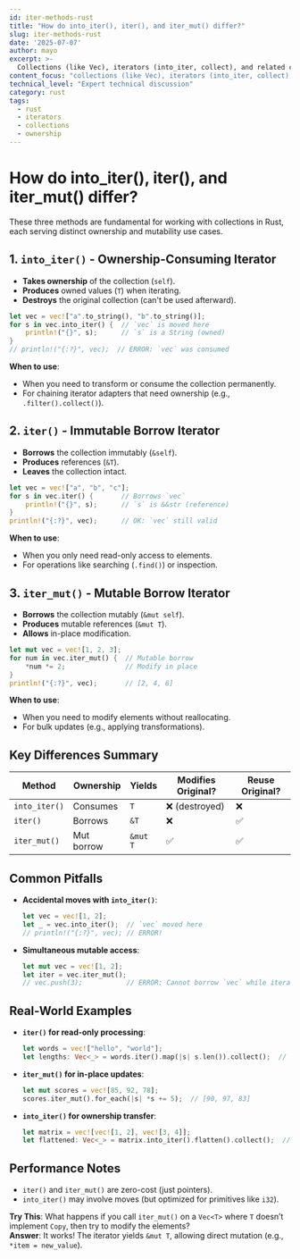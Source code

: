 ```yaml
---
id: iter-methods-rust
title: "How do into_iter(), iter(), and iter_mut() differ?"
slug: iter-methods-rust
date: '2025-07-07'
author: mayo
excerpt: >-
  Collections (like Vec), iterators (into_iter, collect), and related concepts
content_focus: "collections (like Vec), iterators (into_iter, collect), and related concepts"
technical_level: "Expert technical discussion"
category: rust
tags:
  - rust
  - iterators
  - collections
  - ownership
---
```


# How do into_iter(), iter(), and iter_mut() differ?

These three methods are fundamental for working with collections in Rust, each serving distinct ownership and mutability use cases.

## 1. `into_iter()` - Ownership-Consuming Iterator

- **Takes ownership** of the collection (`self`).
- **Produces** owned values (`T`) when iterating.
- **Destroys** the original collection (can't be used afterward).

```rust
let vec = vec!["a".to_string(), "b".to_string()];
for s in vec.into_iter() {  // `vec` is moved here
    println!("{}", s);      // `s` is a String (owned)
}
// println!("{:?}", vec);  // ERROR: `vec` was consumed
```

**When to use**:
- When you need to transform or consume the collection permanently.
- For chaining iterator adapters that need ownership (e.g., `.filter().collect()`).

## 2. `iter()` - Immutable Borrow Iterator

- **Borrows** the collection immutably (`&self`).
- **Produces** references (`&T`).
- **Leaves** the collection intact.

```rust
let vec = vec!["a", "b", "c"];
for s in vec.iter() {       // Borrows `vec`
    println!("{}", s);      // `s` is &&str (reference)
}
println!("{:?}", vec);      // OK: `vec` still valid
```

**When to use**:
- When you only need read-only access to elements.
- For operations like searching (`.find()`) or inspection.

## 3. `iter_mut()` - Mutable Borrow Iterator

- **Borrows** the collection mutably (`&mut self`).
- **Produces** mutable references (`&mut T`).
- **Allows** in-place modification.

```rust
let mut vec = vec![1, 2, 3];
for num in vec.iter_mut() {  // Mutable borrow
    *num *= 2;               // Modify in place
}
println!("{:?}", vec);       // [2, 4, 6]
```

**When to use**:
- When you need to modify elements without reallocating.
- For bulk updates (e.g., applying transformations).

## Key Differences Summary

| Method        | Ownership     | Yields     | Modifies Original? | Reuse Original? |
|---------------|---------------|------------|--------------------|-----------------|
| `into_iter()` | Consumes      | `T`        | ❌ (destroyed)      | ❌              |
| `iter()`      | Borrows       | `&T`       | ❌                 | ✅              |
| `iter_mut()`  | Mut borrow    | `&mut T`   | ✅                 | ✅              |

## Common Pitfalls

- **Accidental moves with `into_iter()`**:
  ```rust
  let vec = vec![1, 2];
  let _ = vec.into_iter();  // `vec` moved here
  // println!("{:?}", vec); // ERROR!
  ```

- **Simultaneous mutable access**:
  ```rust
  let mut vec = vec![1, 2];
  let iter = vec.iter_mut();
  // vec.push(3);           // ERROR: Cannot borrow `vec` while iterator exists
  ```

## Real-World Examples

- **`iter()` for read-only processing**:
  ```rust
  let words = vec!["hello", "world"];
  let lengths: Vec<_> = words.iter().map(|s| s.len()).collect();  // [5, 5]
  ```

- **`iter_mut()` for in-place updates**:
  ```rust
  let mut scores = vec![85, 92, 78];
  scores.iter_mut().for_each(|s| *s += 5);  // [90, 97, 83]
  ```

- **`into_iter()` for ownership transfer**:
  ```rust
  let matrix = vec![vec![1, 2], vec![3, 4]];
  let flattened: Vec<_> = matrix.into_iter().flatten().collect();  // [1, 2, 3, 4]
  ```

## Performance Notes

- `iter()` and `iter_mut()` are zero-cost (just pointers).
- `into_iter()` may involve moves (but optimized for primitives like `i32`).

**Try This**: What happens if you call `iter_mut()` on a `Vec<T>` where `T` doesn’t implement `Copy`, then try to modify the elements?  
**Answer**: It works! The iterator yields `&mut T`, allowing direct mutation (e.g., `*item = new_value`).
